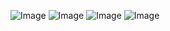 ![Image](https://github.com/user-attachments/assets/434aa188-3f8c-44bf-808c-0096f8ed068e)
![Image](https://github.com/user-attachments/assets/3f575b3c-9b36-434a-8fa7-682ed4e5069a)
![Image](https://github.com/user-attachments/assets/7bfc4810-384d-48e2-8c29-c20b5359f56e)
![Image](https://github.com/user-attachments/assets/1bf73e78-93f9-434c-9728-d4220a45a979)

